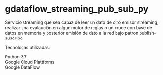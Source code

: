 # gdataflow_streaming_pub_sub_py
Servicio streaming que sea capaz de leer un dato de otro emisor streaming, realizar una evalaución en algun motor de reglas o un cruce con base de datos en memoría y posterior emisión de dato a la red bajo patron publish-suscribe.

Tecnologas utilizadas:

Python 3.7 <br />
Google Cloud Plattforms <br />
Google DataFlow <br />
